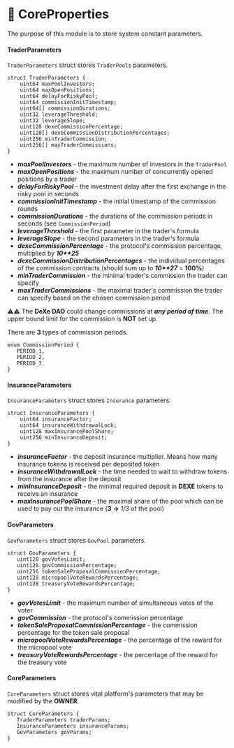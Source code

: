 # 🌌 CoreProperties

The purpose of this module is to store system constant parameters.

#### TraderParameters

`TraderParameters` struct stores `TraderPools` parameters.

```solidity
struct TraderParameters {
    uint64 maxPoolInvestors;
    uint64 maxOpenPositions;
    uint64 delayForRiskyPool;
    uint64 commissionInitTimestamp;
    uint64[] commissionDurations;
    uint32 leverageThreshold;
    uint32 leverageSlope;
    uint128 dexeCommissionPercentage;
    uint128[] dexeCommissionDistributionPercentages;
    uint256 minTraderCommission;
    uint256[] maxTraderCommissions;
}
```

- ***maxPoolInvestors*** - the maximum number of investors in the `TraderPool`
- ***maxOpenPositions*** - the maximum number of concurrently opened positions by a trader
- ***delayForRiskyPool*** - the investment delay after the first exchange in the risky pool in seconds
- ***commissionInitTimestamp*** - the initial timestamp of the commission rounds
- ***commissionDurations*** - the durations of the commission periods in seconds (see `CommissionPeriod`)
- ***leverageThreshold*** - the first parameter in the trader's formula
- ***leverageSlope*** - the second parameters in the trader's formula
- ***dexeCommissionPercentage*** - the protocol's commission percentage, multiplied by ***10\*\*25***
- ***dexeCommissionDistributionPercentages*** - the individual percentages of the commission contracts (should sum up to ***10\*\*27*** = **100%**)
- ***minTraderCommission*** - the minimal trader's commission the trader can specify
- ***maxTraderCommissions*** - the maximal trader's commission the trader can specify based on the chosen commission period

⚠️⚠️ The **DeXe DAO** could change commissions at ***any period of time***. The upper bound limit for the commission is **NOT** set up.

There are **3** types of commission periods.

 ```solidity
enum CommissionPeriod {
    PERIOD_1,
    PERIOD_2,
    PERIOD_3
}
```

#### InsuranceParameters

`InsuranceParameters` struct stores `Insurance` parameters.

```solidity
struct InsuranceParameters {
    uint64 insuranceFactor;
    uint64 insuranceWithdrawalLock;
    uint128 maxInsurancePoolShare;
    uint256 minInsuranceDeposit;
}
```

- ***insuranceFactor*** - the deposit insurance multiplier. Means how many insurance tokens is received per deposited token
- ***insuranceWithdrawalLock*** - the time needed to wait to withdraw tokens from the insurance after the deposit
- ***minInsuranceDeposit*** - the minimal required deposit in **DEXE** tokens to receive an insurance
- ***maxInsurancePoolShare*** - the maximal share of the pool which can be used to pay out the insurance (**3** **->** *1/3* of the pool)

#### GovParameters

 `GovParameters` struct stores `GovPool` parameters.

 ```solidity
struct GovParameters {
    uint128 govVotesLimit;
    uint128 govCommissionPercentage;
    uint256 tokenSaleProposalCommissionPercentage;
    uint128 micropoolVoteRewardsPercentage;
    uint128 treasuryVoteRewardsPercentage;
}
```

- ***govVotesLimit*** - the maximum number of simultaneous votes of the voter
- ***govCommission*** - the protocol's commission percentage
- ***tokenSaleProposalCommissionPercentage*** - the commission percentage for the token sale proposal
- ***micropoolVoteRewardsPercentage*** - the percentage of the reward for the micropool vote
- ***treasuryVoteRewardsPercentage*** - the percentage of the reward for the treasury vote

#### CoreParameters

 `CoreParameters` struct stores vital platform's parameters that may be modified by the **OWNER**.

 ```solidity
struct CoreParameters {
    TraderParameters traderParams;
    InsuranceParameters insuranceParams;
    GovParameters govParams;
}
 ```
